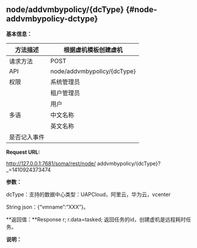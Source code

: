 ## node/addvmbypolicy/{dcType} {#node-addvmbypolicy-dctype}

**基本信息：**

| 方法描述 | 根据虚机模板创建虚机 |
| --- | --- |
| 请求方法 | POST |
| API | node/addvmbypolicy/{dcType} |
| 权限 | 系统管理员 | 是 |
|  | 租户管理员 | 是 |
|  | 用户 | 否 |
| 多语 | 中文名称 | 根据虚机模板创建虚机 |
|  | 英文名称 |  |
| 是否记入事件 |  |

**Request URL:**

http://127.0.0.1:7681/soma/rest/node/ addvmbypolicy/{dcType}?_=1410924373474

**参数：**

dcType：支持的数据中心类型：UAPCloud，阿里云，华为云，vcenter

String json：{“vmname”:”XXX”}。

**返回值：**Response r; r.data=tasked; 返回任务的id，创建虚机是远程耗时任务。

**说明：**
